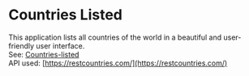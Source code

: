 # Countries Listed

This application lists all countries of the world in a beautiful and user-friendly user interface.  
See: [Countries-listed](https://countries-listed.netlify.app)  
API used: [https://restcountries.com/](https://restcountries.com/)
